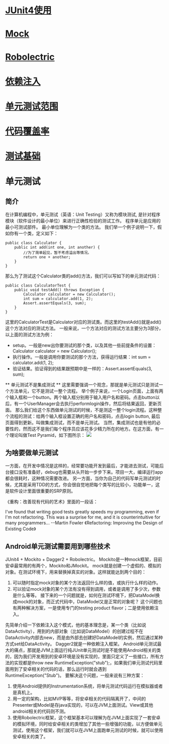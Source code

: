 
# [JUnit4使用](./JUnit4使用.md)
# [Mock](./Mock.md)
# [Robolectric](./Robolectric.md)
# [依赖注入](./依赖注入.md)
# [单元测试范围](./单元测试范围.md)
# [代码覆盖率](./代码覆盖率.md)
# [测试基础](./测试基础.md)
# 单元测试
## 简介
在计算机编程中，单元测试（英语：Unit Testing）又称为模块测试, 是针对程序模块（软件设计的最小单位）来进行正确性检验的测试工作。 程序单元是应用的最小可测试部件。
最小单位理解为一个类的方法。
我们举一个例子说明一下，假如你有一个类，定义如下：
```
public class Calculator {
    public int add(int one, int another) {
        //为了简单起见，暂不考虑溢出等情况。
        return one + another;
    }
}
```
那么为了测试这个Calculator类的add()方法，我们可以写如下的单元测试代码：
```
public class CalculatorTest {
    public void testAdd() throws Exception {
        Calculator calculator = new Calculator();
        int sum = calculator.add(1, 2);
        Assert.assertEquals(3, sum);
    }
}
```
这里的CalculatorTest是Calculator对应的测试类。而这里的testAdd()就是add()这个方法对应的测试方法。
一般来说，一个方法对应的测试方法主要分为3部分，以上面的测试方法为例：
* setup。一般是new出你要测试的那个类，以及其他一些前提条件的设置：Calculator calculator = new Calculator();
* 执行操作。一般是调用你要测试的那个方法，获得运行结果：int sum = calculator.add(1, 2);
* 验证结果。验证得到的结果跟预期中是一样的：Assert.assertEquals(3, sum);
 
** 单元测试不是集成测试 **
这里需要强调一个观念，那就是单元测试只是测试一个方法单元，它不是测试一整个流程。
举个例子来说，一个Login页面，上面有两个输入框和一个button。两个输入框分别用于输入用户名和密码。点击button以后，有一个UserManager会去执行performlogin操作，然后将结果返回，更新页面。
那么我们给这个东西做单元测试的时候，不是测这一整个login流程。这种整个流程的测试：给两个输入框设置正确的用户名和密码，点击login button, 最后页面得到更新。叫做集成测试，而不是单元测试。
当然，集成测试也是有他的必要性的，然而这不是我们每个程序员应该花多少精力所在的地方。在这方面，有一个理论叫做Test Pyramid，如下图所示：
![](http://7xod3k.com1.z0.glb.clouddn.com/qtijqabixtlihxsuujkwnlzelrqnwqnz)
 
## 为啥要做单元测试
一方面，在开发中情况是这样的，经常要功能开发到最后，才能进去测试，可能后台接口没有准备好，debug也需要从头开始一步步下来。项目一大，编译运行app都会很耗时，这种情况需要改进。
另一方面，当你为自己的代码写单元测试的时候，尤其是采用TDD的方式，你会很自觉地把每个类写的比较小，功能单一，这是软件设计里面很重要的SRP原则。
 
《重构：改善现有代码的艺术》里面的一段话：
>
I've found that writing good tests greatly speeds my programming, even if I'm not refactoring. This was a surprise for me, and it is counterintuitive for many programmers...
--Martin Fowler 《Refactoring: Improving the Design of Existing Code》
 
## Android单元测试需要用到哪些技术
JUnit4 + Mockito + Dagger2 + Robolectric。
Mockito是一种mock框架，目前安卓最常用的有两个，Mockito和JMockit。
mock就是创建一个虚假的、模拟的对象。在测试环境下，用来替换掉真实的对象。这样就能达到两个目的：
1. 可以随时指定mock对象的某个方法返回什么样的值，或执行什么样的动作。
2. 可以验证mock对象的某个方法有没有得到调用，或者是调用了多少次，参数是什么等等。
接下来的一个问题就是，如何在测试环境下，把DataModel换成mock的对象，而正式代码中，DataModel又是正常的对象呢？
这个问题也有两种解决方案，一是使用专门的testing product flavor；二是使用依赖注入。
 
先简单介绍一下依赖注入这个模式，他的基本理念是，某一个类（比如说DataActivity），用到的内部对象（比如说DataModel）的创建过程不在DataActivity内部去new，而是由外部去创建好DataModel的实例，然后通过某种方式set给DataActivity。
Dagger2就是一种依赖注入框架。
Android单元测试最大的痛点，那就是JVM上面运行纯JUnit单元测试时是不能使用Android相关的类的，因为我们开发用到的安卓环境是没有实现的，里面只定义了一些接口，所有方法的实现都是throw new RuntimeException("stub");，如果我们单元测试代码里面用到了安卓相关的代码的话，那么运行时就会遇到RuntimeException("Stub")。
要解决这个问题，一般来说有三种方案：
1. 使用Android提供的Instrumentation系统，将单元测试代码运行在模拟器或者是真机上。
2. 用一定的架构，比如MVP等等，将安卓相关的代码隔离开了，中间的Presenter或Model是存java实现的，可以在JVM上面测试。View或其他android相关的代码则不测。
3. 使用Robolectric框架，这个框架基本可以理解为在JVM上面实现了一套安卓的模拟环境，同时给安卓相关的类增加了其他一些增强的功能，以方便做单元测试，使用这个框架，我们就可以在JVM上面跑单元测试的时候，就可以使用安卓相关的类了。
